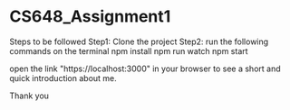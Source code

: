 # CS648_Assignment1
Steps to be followed
Step1: Clone the project
Step2: run the following commands on the terminal
npm install
npm run watch
npm start

open the link "https://localhost:3000" in your browser to see a short and quick introduction about me.

Thank you
